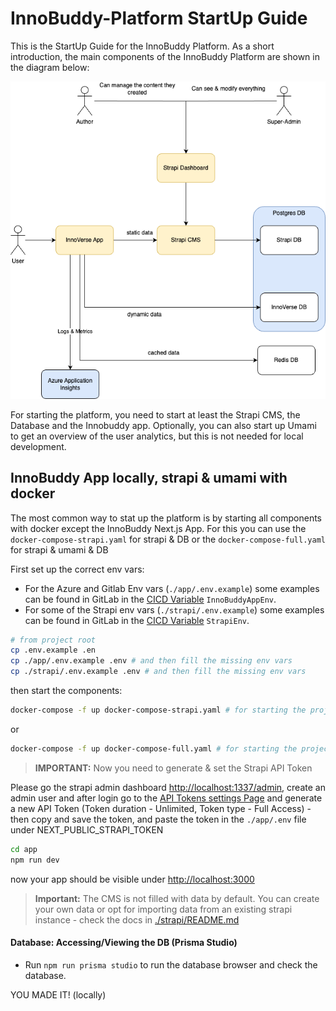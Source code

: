 # InnoBuddy-Platform StartUp Guide

This is the StartUp Guide for the InnoBuddy Platform.
As a short introduction, the main components of the InnoBuddy Platform are shown in the diagram below:

![arch](./docs/innoplatform.png)

For starting the platform, you need to start at least the Strapi CMS, the Database and the Innobuddy app.
Optionally, you can also start up Umami to get an overview of the user analytics, but this is not needed for local development.

## InnoBuddy App locally, strapi & umami with docker

The most common way to stat up the platform is by starting all components with docker except the InnoBuddy Next.js App.
For this you can use the `docker-compose-strapi.yaml` for strapi & DB or the `docker-compose-full.yaml` for strapi & umami & DB

First set up the correct env vars:

- For the Azure and Gitlab Env vars (`./app/.env.example`) some examples can be found in GitLab in the [CICD Variable](***URL_REMOVED***) `InnoBuddyAppEnv`.
- For some of the Strapi env vars (`./strapi/.env.example`) some examples can be found in GitLab in the [CICD Variable](***URL_REMOVED***) `StrapiEnv`.

```bash
# from project root
cp .env.example .en
cp ./app/.env.example .env # and then fill the missing env vars
cp ./strapi/.env.example .env # and then fill the missing env vars
```

then start the components:

```bash
docker-compose -f up docker-compose-strapi.yaml # for starting the project with strapi
```

or

```bash
docker-compose -f up docker-compose-full.yaml # for starting the project with strapi and umami
```

> **IMPORTANT:**
> Now you need to generate & set the Strapi API Token

Please go the strapi admin dashboard [http://localhost:1337/admin](http://localhost:1337/admin), create an admin user and after login go to the [API Tokens settings Page](http://localhost:1337/admin/settings/api-tokens) and generate a new API Token (Token duration - Unlimited, Token type - Full Access) - then copy and save the token, and paste the token in the `./app/.env` file under NEXT_PUBLIC_STRAPI_TOKEN

```bash
cd app
npm run dev
```

now your app should be visible under [http://localhost:3000](http://localhost:3000)

> **Important:**
> The CMS is not filled with data by default. You can create your own data or opt for importing data from an existing strapi instance - check the docs in [./strapi/README.md](./strapi/README.md##Export&Import)

#### Database: Accessing/Viewing the DB (Prisma Studio)

- Run `npm run prisma studio` to run the database browser and check the database.

YOU MADE IT! (locally)
